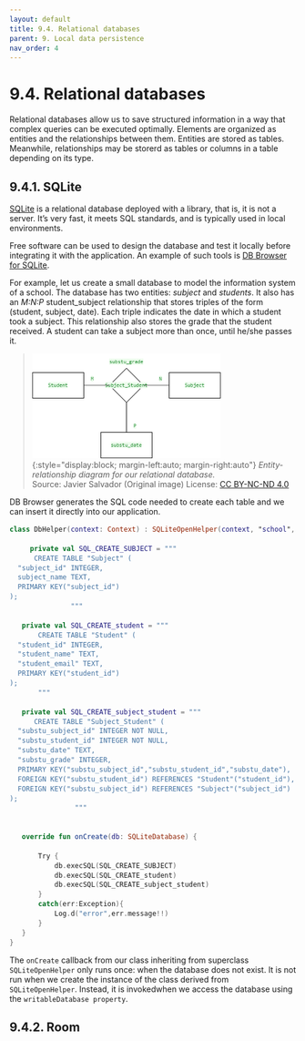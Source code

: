 ```yaml
---
layout: default
title: 9.4. Relational databases
parent: 9. Local data persistence
nav_order: 4
---
```


# 9.4. Relational databases

Relational databases allow us to save structured information in a way that complex queries can be executed optimally. Elements are organized as entities and the relationships between them. Entities are stored as tables. Meanwhile, relationships may be storerd as tables or columns in a table depending on its type.

## 9.4.1. SQLite

[SQLite](https://www.sqlite.org) is a relational database deployed with a library, that is, it is not a server. It’s very fast, it meets SQL standards, and is typically used in local environments.

Free software can be used to design the database and test it locally before integrating it with the application. An example of such tools is [DB Browser for SQLite](https://sqlitebrowser.org/dl/).

For example, let us create a small database to model the information system of a school. The database has two entities: *subject* and *students*. It also has an *M:N:P* student_subject relationship that stores triples of the form (student, subject, date). Each triple indicates the date in which a student took a subject. This relationship also stores the grade that the student received. A student can take a subject more than once, until he/she passes it.

> ![Entity-relationship diagram for our relational database.](/images/09/er-diagram.png){:style="display:block; margin-left:auto; margin-right:auto"}
> *Entity-relationship diagram for our relational database.*  
> Source: Javier Salvador (Original image) License: [CC BY-NC-ND 4.0](https://creativecommons.org/licenses/by-nc-nd/4.0/)

DB Browser generates the SQL code needed to create each table and we can insert it directly into our application.

```kotlin
class DbHelper(context: Context) : SQLiteOpenHelper(context, "school", null, 1) {

     private val SQL_CREATE_SUBJECT = """
      CREATE TABLE "Subject" (
  "subject_id" INTEGER,
  subject_name TEXT,
  PRIMARY KEY("subject_id")
);
               """

   private val SQL_CREATE_student = """
       CREATE TABLE "Student" (
  "student_id" INTEGER,
  "student_name" TEXT,
  "student_email" TEXT,
  PRIMARY KEY("student_id")
);
       """

   private val SQL_CREATE_subject_student = """
      CREATE TABLE "Subject_Student" (
  "substu_subject_id" INTEGER NOT NULL,
  "substu_student_id" INTEGER NOT NULL,
  "substu_date" TEXT,
  "substu_grade" INTEGER,
  PRIMARY KEY("substu_subject_id","substu_student_id","substu_date"),
  FOREIGN KEY("substu_student_id") REFERENCES "Student"("student_id"),
  FOREIGN KEY("substu_subject_id") REFERENCES "Subject"("subject_id")
);
                """


   override fun onCreate(db: SQLiteDatabase) {

       Try {
           db.execSQL(SQL_CREATE_SUBJECT)
           db.execSQL(SQL_CREATE_student)
           db.execSQL(SQL_CREATE_subject_student)
       }
       catch(err:Exception){
           Log.d("error",err.message!!)
       }
   }
}
```

The `onCreate` callback from our class inheriting from superclass `SQLiteOpenHelper` only runs once: when the database does not exist. It is not run when we create the instance of the class derived from `SQLiteOpenHelper`. Instead, it is invokedwhen we access the database using the `writableDatabase property`.




## 9.4.2. Room